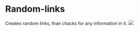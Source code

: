 # Random-links
Creates random links, than chacks for any information in it.
<img src="https://i.imgur.com/NZoPKyl.jpg">
